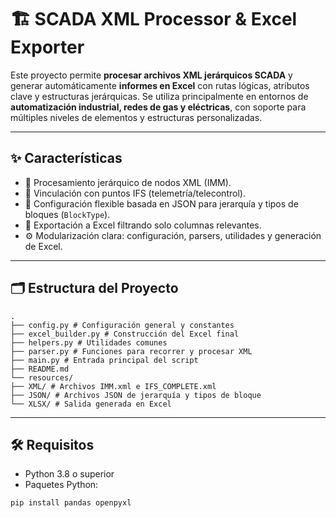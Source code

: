 # 🏗️ SCADA XML Processor & Excel Exporter

Este proyecto permite **procesar archivos XML jerárquicos SCADA** y generar automáticamente **informes en Excel** con rutas lógicas, atributos clave y estructuras jerárquicas. Se utiliza principalmente en entornos de **automatización industrial, redes de gas y eléctricas**, con soporte para múltiples niveles de elementos y estructuras personalizadas.

---

## ✨ Características

- 🧠 Procesamiento jerárquico de nodos XML (IMM).
- 🔗 Vinculación con puntos IFS (telemetría/telecontrol).
- 📁 Configuración flexible basada en JSON para jerarquía y tipos de bloques (`BlockType`).
- 🧾 Exportación a Excel filtrando solo columnas relevantes.
- ⚙️ Modularización clara: configuración, parsers, utilidades y generación de Excel.

---

## 🗂️ Estructura del Proyecto
```
.
├── config.py # Configuración general y constantes
├── excel_builder.py # Construcción del Excel final
├── helpers.py # Utilidades comunes
├── parser.py # Funciones para recorrer y procesar XML
├── main.py # Entrada principal del script
├── README.md
└── resources/
├── XML/ # Archivos IMM.xml e IFS_COMPLETE.xml
├── JSON/ # Archivos JSON de jerarquía y tipos de bloque
└── XLSX/ # Salida generada en Excel
```
---

## 🛠️ Requisitos

- Python 3.8 o superior
- Paquetes Python:

```bash
pip install pandas openpyxl
```
